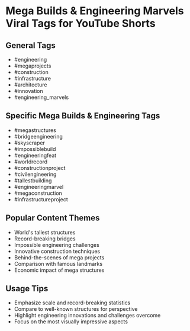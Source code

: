 # Mega Builds & Engineering Marvels Viral Tags for YouTube Shorts

## General Tags
- #engineering
- #megaprojects
- #construction
- #infrastructure
- #architecture
- #innovation
- #engineering_marvels

## Specific Mega Builds & Engineering Tags
- #megastructures
- #bridgeengineering
- #skyscraper
- #impossiblebuild
- #engineeringfeat
- #worldrecord
- #constructionproject
- #civilengineering
- #tallestbuilding
- #engineeringmarvel
- #megaconstruction
- #infrastructureproject

## Popular Content Themes
- World's tallest structures
- Record-breaking bridges
- Impossible engineering challenges
- Innovative construction techniques
- Behind-the-scenes of mega projects
- Comparison with famous landmarks
- Economic impact of mega structures

## Usage Tips
- Emphasize scale and record-breaking statistics
- Compare to well-known structures for perspective
- Highlight engineering innovations and challenges overcome
- Focus on the most visually impressive aspects
